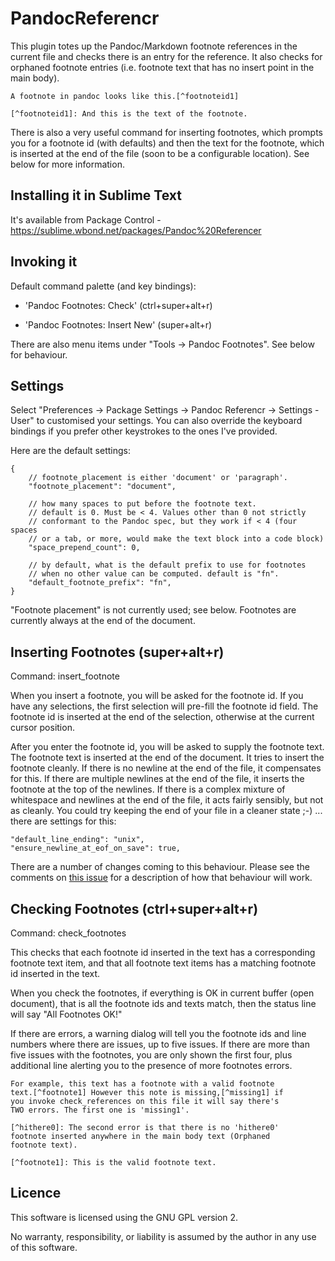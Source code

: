PandocReferencr
===============

This plugin totes up the Pandoc/Markdown footnote references in the current  file  and checks there is an entry for the reference. It also checks for orphaned footnote entries (i.e. footnote text that has no insert point in the main body).

    A footnote in pandoc looks like this.[^footnoteid1]

    [^footnoteid1]: And this is the text of the footnote.

There is also a very useful command for inserting footnotes, which prompts you for a footnote id (with defaults) and then the text for the footnote, which is inserted at the end of the file (soon to be a configurable location). See below for more information.


Installing it in Sublime Text
-----------------------------

It's available from Package Control - https://sublime.wbond.net/packages/Pandoc%20Referencer


Invoking it
-----------

Default command palette (and key bindings):

* 'Pandoc Footnotes: Check' (ctrl+super+alt+r)

* 'Pandoc Footnotes: Insert New' (super+alt+r)

There are also menu items under "Tools -> Pandoc Footnotes". See below for behaviour.


Settings
--------

Select "Preferences -> Package Settings -> Pandoc Referencr -> Settings - User" to customised your settings. You can also override the keyboard bindings if you prefer other keystrokes to the ones I've provided.

Here are the default settings:

    {
        // footnote_placement is either 'document' or 'paragraph'. 
        "footnote_placement": "document",

        // how many spaces to put before the footnote text. 
        // default is 0. Must be < 4. Values other than 0 not strictly
        // conformant to the Pandoc spec, but they work if < 4 (four spaces
        // or a tab, or more, would make the text block into a code block)
        "space_prepend_count": 0,

        // by default, what is the default prefix to use for footnotes 
        // when no other value can be computed. default is "fn".
        "default_footnote_prefix": "fn",
    }

"Footnote placement" is not currently used; see below. Footnotes are currently always at the end of the document.


Inserting Footnotes (super+alt+r)
-------------------

Command: insert_footnote

When you insert a footnote, you will be asked for the footnote id. If you have any selections, the first selection will pre-fill the footnote id field. The footnote id is inserted at the end of the selection, otherwise at the current cursor position.

After you enter the footnote id, you will be asked to supply the footnote text. The footnote text is inserted at the end of the document. It tries to insert the footnote cleanly. If there is no newline at the end of the file, it compensates for this. If there are multiple newlines at the end of the file, it inserts the footnote at the top of the newlines. If there is a complex mixture of whitespace and newlines at the end of the file, it acts fairly sensibly, but not as cleanly. You could try keeping the end of your file in a cleaner state ;-) ... there are settings for this:

    "default_line_ending": "unix",
    "ensure_newline_at_eof_on_save": true,

There are a number of changes coming to this behaviour. Please see the comments on [this issue](https://github.com/scotartt/PandocReferencr/issues/1) for a description of how that behaviour will work.

Checking Footnotes (ctrl+super+alt+r)
------------------

Command: check_footnotes

This checks that each footnote id inserted in the text has a corresponding footnote text item, and that all footnote text items has a matching footnote id inserted in the text.

When you check the footnotes, if everything is OK in current buffer (open document), that is all the footnote ids and texts match, then the status line will say "All Footnotes OK!"

If there are errors, a warning dialog will tell you the footnote ids and line numbers where there are issues, up to five issues. If there are more than five issues with the footnotes, you are only shown the first four, plus additional line alerting you to the presence of more footnotes errors.

    For example, this text has a footnote with a valid footnote 
    text.[^footnote1] However this note is missing,[^missing1] if 
    you invoke check_references on this file it will say there's 
    TWO errors. The first one is 'missing1'.

    [^hithere0]: The second error is that there is no 'hithere0'
    footnote inserted anywhere in the main body text (Orphaned 
    footnote text).

    [^footnote1]: This is the valid footnote text.

Licence
-------

This software is licensed using the GNU GPL version 2. 

No warranty, responsibility, or liability is assumed by the author in any use of this software. 

